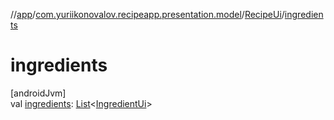//[app](../../../index.md)/[com.yuriikonovalov.recipeapp.presentation.model](../index.md)/[RecipeUi](index.md)/[ingredients](ingredients.md)

# ingredients

[androidJvm]\
val [ingredients](ingredients.md): [List](https://kotlinlang.org/api/latest/jvm/stdlib/kotlin.collections/-list/index.html)&lt;[IngredientUi](../-ingredient-ui/index.md)&gt;
